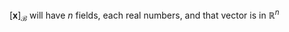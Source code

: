 $\left[\mathbf{x}\right]_{\mathcal{B}}$ will have $n$ fields, each real numbers, and that vector is in $\mathbb{R}^n$